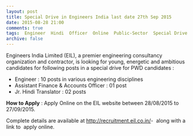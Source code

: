 ```yaml
---
layout: post
title: Special Drive in Engineers India last date 27th Sep 2015   
date: 2015-08-28 21:00
comments: true
tags:  Engineer  Hindi  Officer  Online  Public-Sector  Special Drive  Translator 
archive: false
---
```

Engineers India Limited (EIL), a premier engineering consultancy organization and contractor, is looking  for  young,  energetic  and  ambitious candidates for following posts in a special drive for PWD candidates :

- Engineer : 10 posts in various engineering disciplines
- Assistant Finance & Accounts Officer : 01 post
- Jr. Hindi Translator : 02 posts

**How to Apply** : Apply Online on the EIL website between 28/08/2015 to 27/09/2015.




Complete details are available at <http://recruitment.eil.co.in/>-  along with a link to  apply online.




